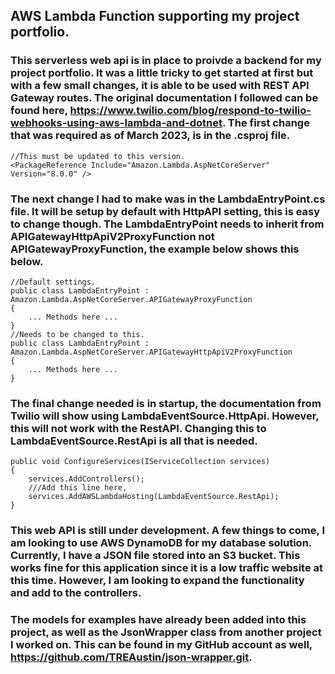 ## AWS Lambda Function supporting my project portfolio.
### This serverless web api is in place to proivde a backend for my project portfolio.  It was a little tricky to get started at first but with a few small changes, it is able to be used with REST API Gateway routes.  The original documentation I followed can be found here, https://www.twilio.com/blog/respond-to-twilio-webhooks-using-aws-lambda-and-dotnet.  The first change that was required as of March 2023, is in the .csproj file.
```
//This must be updated to this version.
<PackageReference Include="Amazon.Lambda.AspNetCoreServer" Version="8.0.0" />
```
### The next change I had to make was in the LambdaEntryPoint.cs file.  It will be setup by default with HttpAPI setting, this is easy to change though.  The LambdaEntryPoint needs to inherit from APIGatewayHttpApiV2ProxyFunction not APIGatewayProxyFunction, the example below shows this below.
```
//Default settings.
public class LambdaEntryPoint : Amazon.Lambda.AspNetCoreServer.APIGatewayProxyFunction
{
    ... Methods here ...
}
//Needs to be changed to this.
public class LambdaEntryPoint : Amazon.Lambda.AspNetCoreServer.APIGatewayHttpApiV2ProxyFunction
{
    ... Methods here ...
}
```
### The final change needed is in startup, the documentation from Twilio will show using LambdaEventSource.HttpApi.  However, this will not work with the RestAPI.  Changing this to LambdaEventSource.RestApi is all that is needed.
```
public void ConfigureServices(IServiceCollection services)
{
    services.AddControllers();
    ///Add this line here, 
    services.AddAWSLambdaHosting(LambdaEventSource.RestApi);
}
```
### This web API is still under development.  A few things to come, I am looking to use AWS DynamoDB for my database solution.  Currently, I have a JSON file stored into an S3 bucket.  This works fine for this application since it is a low traffic website at this time.  However, I am looking to expand the functionality and add to the controllers.
### The models for examples have already been added into this project, as well as the JsonWrapper class from another project I worked on.  This can be found in my GitHub account as well, https://github.com/TREAustin/json-wrapper.git.
